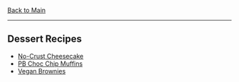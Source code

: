 [Back to Main](/README.md)

---
## Dessert Recipes

- [No-Crust Cheesecake](/10%20Food/No-Crust%20Cheesecake.md)
- [PB Choc Chip Muffins](/10%20Food/PB%20Choc%20Chip%20Muffins.md)
- [Vegan Brownies](/10%20Food/Vegan%20Brownies.md)
